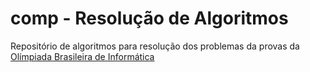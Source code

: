 # comp - Resolução de Algoritmos

Repositório de algoritmos para resolução dos problemas da provas da [Olímpiada Brasileira de Informática](https://olimpiada.ic.unicamp.br)
